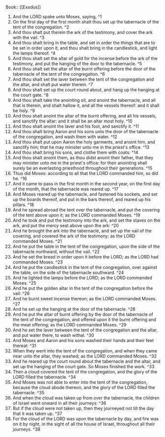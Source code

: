  Book:: [[Exodus]]
 1. And the LORD spake unto Moses, saying, ^1
 2. On the first day of the first month shalt thou set up the tabernacle of the tent of the congregation. ^2
 3. And thou shalt put therein the ark of the testimony, and cover the ark with the vail. ^3
 4. And thou shalt bring in the table, and set in order the things that are to be set in order upon it; and thou shalt bring in the candlestick, and light the lamps thereof. ^4
 5. And thou shalt set the altar of gold for the incense before the ark of the testimony, and put the hanging of the door to the tabernacle. ^5
 6. And thou shalt set the altar of the burnt offering before the door of the tabernacle of the tent of the congregation. ^6
 7. And thou shalt set the laver between the tent of the congregation and the altar, and shalt put water therein. ^7
 8. And thou shalt set up the court round about, and hang up the hanging at the court gate. ^8
 9. And thou shalt take the anointing oil, and anoint the tabernacle, and all that is therein, and shalt hallow it, and all the vessels thereof: and it shall be holy. ^9
 10. And thou shalt anoint the altar of the burnt offering, and all his vessels, and sanctify the altar: and it shall be an altar most holy. ^10
 11. And thou shalt anoint the laver and his foot, and sanctify it. ^11
 12. And thou shalt bring Aaron and his sons unto the door of the tabernacle of the congregation, and wash them with water. ^12
 13. And thou shalt put upon Aaron the holy garments, and anoint him, and sanctify him; that he may minister unto me in the priest's office. ^13
 14. And thou shalt bring his sons, and clothe them with coats: ^14
 15. And thou shalt anoint them, as thou didst anoint their father, that they may minister unto me in the priest's office: for their anointing shall surely be an everlasting priesthood throughout their generations. ^15
 16. Thus did Moses: according to all that the LORD commanded him, so did he. ^16
 17. And it came to pass in the first month in the second year, on the first day of the month, that the tabernacle was reared up. ^17
 18. And Moses reared up the tabernacle, and fastened his sockets, and set up the boards thereof, and put in the bars thereof, and reared up his pillars. ^18
 19. And he spread abroad the tent over the tabernacle, and put the covering of the tent above upon it; as the LORD commanded Moses. ^19
 20. And he took and put the testimony into the ark, and set the staves on the ark, and put the mercy seat above upon the ark: ^20
 21. And he brought the ark into the tabernacle, and set up the vail of the covering, and covered the ark of the testimony; as the LORD commanded Moses. ^21
 22. And he put the table in the tent of the congregation, upon the side of the tabernacle northward, without the vail. ^22
 23. And he set the bread in order upon it before the LORD; as the LORD had commanded Moses. ^23
 24. And he put the candlestick in the tent of the congregation, over against the table, on the side of the tabernacle southward. ^24
 25. And he lighted the lamps before the LORD; as the LORD commanded Moses. ^25
 26. And he put the golden altar in the tent of the congregation before the vail: ^26
 27. And he burnt sweet incense thereon; as the LORD commanded Moses. ^27
 28. And he set up the hanging at the door of the tabernacle. ^28
 29. And he put the altar of burnt offering by the door of the tabernacle of the tent of the congregation, and offered upon it the burnt offering and the meat offering; as the LORD commanded Moses. ^29
 30. And he set the laver between the tent of the congregation and the altar, and put water there, to wash withal. ^30
 31. And Moses and Aaron and his sons washed their hands and their feet thereat: ^31
 32. When they went into the tent of the congregation, and when they came near unto the altar, they washed; as the LORD commanded Moses. ^32
 33. And he reared up the court round about the tabernacle and the altar, and set up the hanging of the court gate. So Moses finished the work. ^33
 34. Then a cloud covered the tent of the congregation, and the glory of the LORD filled the tabernacle. ^34
 35. And Moses was not able to enter into the tent of the congregation, because the cloud abode thereon, and the glory of the LORD filled the tabernacle. ^35
 36. And when the cloud was taken up from over the tabernacle, the children of Israel went onward in all their journeys: ^36
 37. But if the cloud were not taken up, then they journeyed not till the day that it was taken up. ^37
 38. For the cloud of the LORD was upon the tabernacle by day, and fire was on it by night, in the sight of all the house of Israel, throughout all their journeys. ^38
